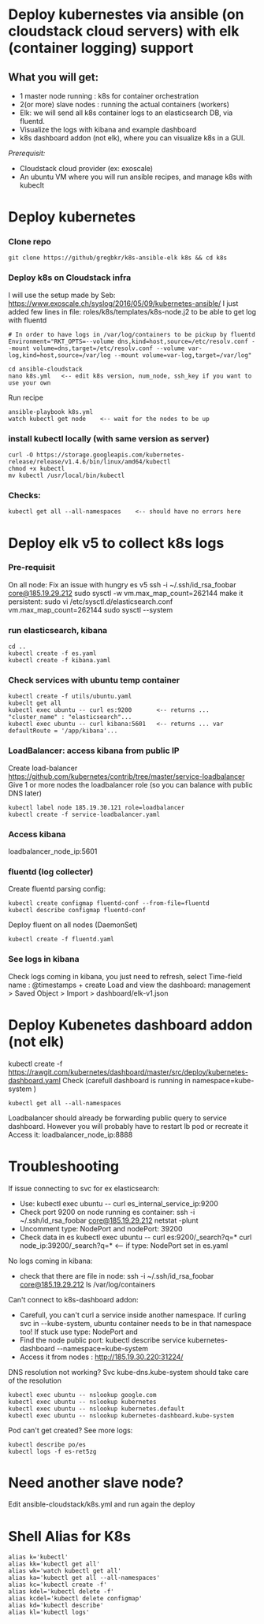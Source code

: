 # Deploy kubernestes via ansible (on cloudstack cloud servers) with elk (container logging) support #

## What you will get:
- 1 master node running : k8s for container orchestration
- 2(or more) slave nodes : running the actual containers (workers)
- Elk: we will send all k8s container logs to an elasticsearch DB, via fluentd. 
- Visualize the logs with kibana and example dashboard
- k8s dashboard addon (not elk), where you can visualize k8s in a GUI. 

*Prerequisit:*
- Cloudstack cloud provider (ex: exoscale)
- An ubuntu VM where you will run ansible recipes, and manage k8s with kubeclt

# Deploy kubernetes

### Clone repo

    git clone https://github/gregbkr/k8s-ansible-elk k8s && cd k8s

### Deploy k8s on Cloudstack infra

I will use the setup made by Seb: https://www.exoscale.ch/syslog/2016/05/09/kubernetes-ansible/
I just added few lines in file: roles/k8s/templates/k8s-node.j2 to be able to get log with fluentd

    # In order to have logs in /var/log/containers to be pickup by fluentd
    Environment="RKT_OPTS=--volume dns,kind=host,source=/etc/resolv.conf --mount volume=dns,target=/etc/resolv.conf --volume var-log,kind=host,source=/var/log --mount volume=var-log,target=/var/log"

    cd ansible-cloudstack
    nano k8s.yml   <-- edit k8s version, num_node, ssh_key if you want to use your own

Run recipe

	ansible-playbook k8s.yml
	watch kubectl get node    <-- wait for the nodes to be up


### install kubectl locally (with same version as server)

    curl -O https://storage.googleapis.com/kubernetes-release/release/v1.4.6/bin/linux/amd64/kubectl
    chmod +x kubectl
    mv kubectl /usr/local/bin/kubectl

### Checks:
	
	kubectl get all --all-namespaces    <-- should have no errors here
	

# Deploy elk v5 to collect k8s logs

### Pre-requisit 
On all node: Fix an issue with hungry es v5
    ssh -i ~/.ssh/id_rsa_foobar core@185.19.29.212
    sudo sysctl -w vm.max_map_count=262144
make it persistent:
	sudo vi /etc/sysctl.d/elasticsearch.conf
    vm.max_map_count=262144
    sudo sysctl --system
	
### run elasticsearch, kibana

    cd .. 
    kubectl create -f es.yaml
    kubectl create -f kibana.yaml

### Check services with ubuntu temp container

    kubectl create -f utils/ubuntu.yaml
	kubeclt get all
	kubectl exec ubuntu -- curl es:9200       <-- returns ... "cluster_name" : "elasticsearch"...
	kubectl exec ubuntu -- curl kibana:5601   <-- returns ... var defaultRoute = '/app/kibana'...

### LoadBalancer: access kibana from public IP

Create load-balancer https://github.com/kubernetes/contrib/tree/master/service-loadbalancer
Give 1 or more nodes the loadbalancer role (so you can balance with public DNS later)

    kubectl label node 185.19.30.121 role=loadbalancer
    kubectl create -f service-loadbalancer.yaml

### Access kibana
loadbalancer_node_ip:5601

### fluentd (log collecter)

Create fluentd parsing config:

    kubectl create configmap fluentd-conf --from-file=fluentd
    kubectl describe configmap fluentd-conf
	
Deploy fluent on all nodes (DaemonSet)

    kubectl create -f fluentd.yaml

### See logs in kibana

Check logs coming in kibana, you just need to refresh, select Time-field name : @timestamps + create
Load and view the dashboard: management > Saved Object > Import > dashboard/elk-v1.json

# Deploy Kubenetes dashboard addon (not elk)
kubectl create -f https://rawgit.com/kubernetes/dashboard/master/src/deploy/kubernetes-dashboard.yaml
Check (carefull dashboard is running in namespace=kube-system )

    kubectl get all --all-namespaces

Loadbalancer should already be forwarding public query to service dashboard. However you will probably have to restart lb pod or recreate it
Access it: loadbalancer_node_ip:8888 


# Troubleshooting

If issue connecting to svc for ex elasticsearch:
- Use: kubectl exec ubuntu -- curl es_internal_service_ip:9200
- Check port 9200 on node running es container: ssh -i ~/.ssh/id_rsa_foobar core@185.19.29.212 netstat -plunt
- Uncomment type: NodePort and nodePort: 39200
- Check data in es
    kubectl exec ubuntu -- curl es:9200/_search?q=*
    curl node_ip:39200/_search?q=*       <-- if type: NodePort set in es.yaml

No logs coming in kibana:
- check that there are file in node: ssh -i ~/.ssh/id_rsa_foobar core@185.19.29.212 ls /var/log/containers

Can't connect to k8s-dashboard addon:
- Carefull, you can't curl a service inside another namespace. If curling svc in --kube-system, ubuntu container needs to be in that namespace too!
If stuck use type: NodePort and
- Find the node public port: kubectl describe service kubernetes-dashboard --namespace=kube-system
- Access it from nodes : http://185.19.30.220:31224/

DNS resolution not working? Svc kube-dns.kube-system should take care of the resolution

    kubectl exec ubuntu -- nslookup google.com
    kubectl exec ubuntu -- nslookup kubernetes
    kubectl exec ubuntu -- nslookup kubernetes.default
    kubectl exec ubuntu -- nslookup kubernetes-dashboard.kube-system

Pod can't get created? See more logs:

    kubectl describe po/es
    kubectl logs -f es-ret5zg

	
# Need another slave node?
Edit ansible-cloudstack/k8s.yml and run again the deploy


# Shell Alias for K8s
```
alias k='kubectl'
alias kk='kubectl get all'
alias wk='watch kubectl get all'
alias ka='kubectl get all --all-namespaces'
alias kc='kubectl create -f'
alias kdel='kubectl delete -f'
alias kcdel='kubectl delete configmap'
alias kd='kubectl describe'
alias kl='kubectl logs'

```
